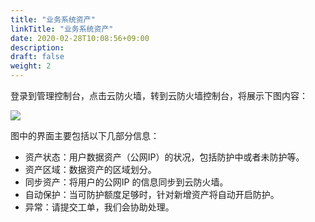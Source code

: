 ```yaml
---
title: "业务系统资产"
linkTitle: "业务系统资产"
date: 2020-02-28T10:08:56+09:00
description:
draft: false
weight: 2
---
```


登录到管理控制台，点击云防火墙，转到云防火墙控制台，将展示下图内容：

![](../_images/cfw_enter.png)

图中的界面主要包括以下几部分信息：

* 资产状态：用户数据资产（公网IP）的状况，包括防护中或者未防护等。
* 资产区域：数据资产的区域划分。
* 同步资产：将用户的公网IP 的信息同步到云防火墙。
* 自动保护：当可防护额度足够时，针对新增资产将自动开启防护。
* 异常：请提交工单，我们会协助处理。



